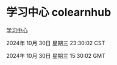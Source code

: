 # 学习中心 colearnhub
[学习中心](http://219.139.197.74:56308/colearnhub/)

2024年 10月 30日 星期三 23:30:02 CST

2024年 10月 30日 星期三 15:30:02 GMT
